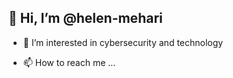 ## 👋 Hi, I’m @helen-mehari ##
- 👀 I’m interested in cybersecurity and technology

  

- 📫 How to reach me ...


<!---
helen-mehari/helen-mehari is a ✨ special ✨ repository because its `README.md` (this file) appears on your GitHub profile.
You can click the Preview link to take a look at your changes.
--->
